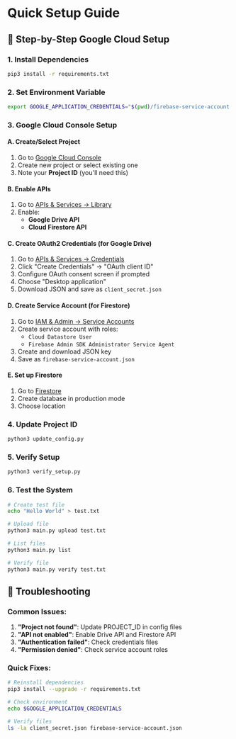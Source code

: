 # Quick Setup Guide

## 🚀 Step-by-Step Google Cloud Setup

### 1. Install Dependencies
```bash
pip3 install -r requirements.txt
```

### 2. Set Environment Variable
```bash
export GOOGLE_APPLICATION_CREDENTIALS="$(pwd)/firebase-service-account.json"
```

### 3. Google Cloud Console Setup

#### A. Create/Select Project
1. Go to [Google Cloud Console](https://console.cloud.google.com/)
2. Create new project or select existing one
3. Note your **Project ID** (you'll need this)

#### B. Enable APIs
1. Go to [APIs & Services → Library](https://console.cloud.google.com/apis/library)
2. Enable:
   - **Google Drive API**
   - **Cloud Firestore API**

#### C. Create OAuth2 Credentials (for Google Drive)
1. Go to [APIs & Services → Credentials](https://console.cloud.google.com/apis/credentials)
2. Click "Create Credentials" → "OAuth client ID"
3. Configure OAuth consent screen if prompted
4. Choose "Desktop application"
5. Download JSON and save as `client_secret.json`

#### D. Create Service Account (for Firestore)
1. Go to [IAM & Admin → Service Accounts](https://console.cloud.google.com/iam-admin/serviceaccounts)
2. Create service account with roles:
   - `Cloud Datastore User`
   - `Firebase Admin SDK Administrator Service Agent`
3. Create and download JSON key
4. Save as `firebase-service-account.json`

#### E. Set up Firestore
1. Go to [Firestore](https://console.cloud.google.com/firestore)
2. Create database in production mode
3. Choose location

### 4. Update Project ID
```bash
python3 update_config.py
```

### 5. Verify Setup
```bash
python3 verify_setup.py
```

### 6. Test the System
```bash
# Create test file
echo "Hello World" > test.txt

# Upload file
python3 main.py upload test.txt

# List files
python3 main.py list

# Verify file
python3 main.py verify test.txt
```

## 🔧 Troubleshooting

### Common Issues:
1. **"Project not found"**: Update PROJECT_ID in config files
2. **"API not enabled"**: Enable Drive API and Firestore API
3. **"Authentication failed"**: Check credentials files
4. **"Permission denied"**: Check service account roles

### Quick Fixes:
```bash
# Reinstall dependencies
pip3 install --upgrade -r requirements.txt

# Check environment
echo $GOOGLE_APPLICATION_CREDENTIALS

# Verify files
ls -la client_secret.json firebase-service-account.json
```

